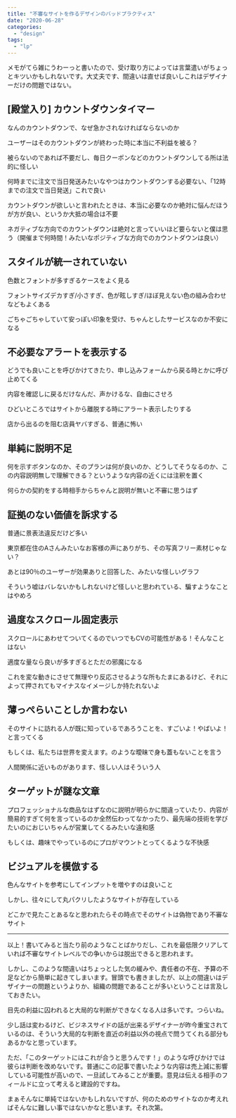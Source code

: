 ```yaml
---
title: "不審なサイトを作るデザインのバッドプラクティス"
date: "2020-06-28"
categories: 
  - "design"
tags: 
  - "lp"
---
```


メモがてら雑にうわーっと書いたので、受け取り方によっては言葉遣いがちょっとキツいかもしれないです。大丈夫です、間違いは直せば良いしこれはデザイナーだけの問題ではない。

## \[殿堂入り\] カウントダウンタイマー

なんのカウントダウンで、なぜ急かされなければならないのか

ユーザーはそのカウントダウンが終わった時に本当に不利益を被る？

被らないのであれば不要だし、毎日クーポンなどのカウントダウンしてる所は法的に怪しい

何時までに注文で当日発送みたいなやつはカウントダウンする必要ない、「12時までの注文で当日発送」これで良い

カウントダウンが欲しいと言われたときは、本当に必要なのか絶対に悩んだほうが方が良い、というか大抵の場合は不要

ネガティブな方向でのカウントダウンは絶対と言っていいほど要らないと僕は思う（開催まで何時間！みたいなポジティブな方向でのカウントダウンは良い）

## スタイルが統一されていない

色数とフォントが多すぎるケースをよく見る

フォントサイズデカすぎ/小さすぎ、色が眩しすぎ/ほぼ見えない色の組み合わせなどもよくある

ごちゃごちゃしていて安っぽい印象を受け、ちゃんとしたサービスなのか不安になる

## 不必要なアラートを表示する

どうでも良いことを呼びかけてきたり、申し込みフォームから戻る時とかに呼び止めてくる

内容を確認しに戻るだけなんだ、声かけるな、自由にさせろ

ひどいところではサイトから離脱する時にアラート表示したりする

店から出るのを阻む店員ヤバすぎる、普通に怖い

## 単純に説明不足

何を示すボタンなのか、そのプランは何が良いのか、どうしてそうなるのか、この内容説明無しで理解できる？というような内容の近くには注釈を置く

何らかの契約をする時相手からちゃんと説明が無いと不審に思うはず

## 証拠のない価値を訴求する

普通に景表法違反だけど多い

東京都在住のAさんみたいなお客様の声にありがち、その写真フリー素材じゃない？

あとは90％のユーザーが効果ありと回答した、みたいな怪しいグラフ

そういう嘘はバレないかもしれないけど怪しいと思われている、騙すようなことはやめろ

## 過度なスクロール固定表示

スクロールにあわせてついてくるのでいつでもCVの可能性がある！そんなことはない

適度な量なら良いが多すぎるとただの邪魔になる

これを変な動きにさせて無理やり反応させるような所もたまにあるけど、それによって押されてもマイナスなイメージしか持たれないよ

## 薄っぺらいことしか言わない

そのサイトに訪れる人が既に知っているであろうことを、すごいよ！やばいよ！と言ってくる

もしくは、私たちは世界を変えます。のような曖昧で身も蓋もないことを言う

人間関係に近いものがあります、怪しい人はそういう人

## ターゲットが謎な文章

プロフェッショナルな商品なはずなのに説明が明らかに間違っていたり、内容が簡易的すぎて何を言っているのか全然伝わってなかったり、最先端の技術を学びたいのにおじいちゃんが営業してくるみたいな違和感

もしくは、趣味でやっているのにプロがマウントとってくるような不快感

## ビジュアルを模倣する

色んなサイトを参考にしてインプットを増やすのは良いこと

しかし、往々にして丸パクリしたようなサイトが存在している

どこかで見たことあるなと思われたらその時点でそのサイトは偽物であり不審なサイト

* * *

以上！書いてみると当たり前のようなことばかりだし、これを最低限クリアしていれば不審なサイトレベルでの争いからは脱出できると思われます。

しかし、このような間違いはちょっとした気の緩みや、責任者の不在、予算の不足などから簡単に起きてしまいます。冒頭でも書きましたが、以上の間違いはデザイナーの問題というよりか、組織の問題であることが多いということは言及しておきたい。

目先の利益に囚われると大局的な判断ができなくなる人は多いです。つらいね。

少し話は変わるけど、ビジネスサイドの話が出来るデザイナーが昨今重宝されているのは、そういう大局的な判断を直近の利益以外の視点で問うてくれる部分もあるかなと思っています。

ただ、「このターゲットにはこれが合うと思うんです！」のような呼びかけでは彼らは判断を改めないです。普通にこの記事で書いたような内容は売上減に影響している可能性が高いので、一旦試してみることが重要。意見は伝える相手のフィールドに立って考えると建設的ですね。

まぁそんなに単純ではないかもしれないですが、何のためのサイトなのか考えればそんなに難しい事ではないかなと思います。それ次第。
